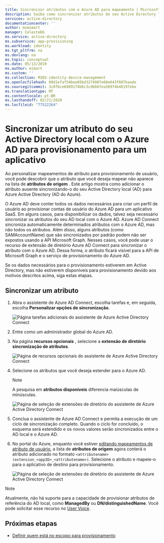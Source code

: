 ```yaml
---
title: Sincronizar atributos com o Azure AD para mapeamento | Microsoft Docs
description: Saiba como sincronizar atributos do seu Active Directory local com o Azure AD. Ao configurar o provisionamento de usuário para aplicativos SaaS, use o recurso de extensão de diretório para adicionar atributos de origem que não são sincronizados por padrão.
services: active-directory
documentationcenter: ''
author: msmimart
manager: CelesteDG
ms.service: active-directory
ms.subservice: app-provisioning
ms.workload: identity
ms.tgt_pltfrm: na
ms.devlang: na
ms.topic: conceptual
ms.date: 05/13/2019
ms.author: mimart
ms.custom: ''
ms.collection: M365-identity-device-management
ms.openlocfilehash: 09d1efaf54bee65bd3274987e68e643f887baade
ms.sourcegitcommit: 3c8fbce6989174b6c3cdbb6fea38974b46197ebe
ms.translationtype: MT
ms.contentlocale: pt-BR
ms.lasthandoff: 02/21/2020
ms.locfileid: "77522264"
---
```

# <a name="sync-an-attribute-from-your-on-premises-active-directory-to-azure-ad-for-provisioning-to-an-application"></a>Sincronizar um atributo do seu Active Directory local com o Azure AD para provisionamento para um aplicativo

Ao personalizar mapeamentos de atributo para provisionamento de usuário, você pode descobrir que o atributo que você deseja mapear não aparece na lista de **atributos de origem** . Este artigo mostra como adicionar o atributo ausente sincronizando-o do seu Active Directory local (AD) para Azure Active Directory (AD do Azure).

O Azure AD deve conter todos os dados necessários para criar um perfil de usuário ao provisionar contas de usuário do Azure AD para um aplicativo SaaS. Em alguns casos, para disponibilizar os dados, talvez seja necessário sincronizar os atributos do seu AD local com o Azure AD. Azure AD Connect sincroniza automaticamente determinados atributos com o Azure AD, mas não todos os atributos. Além disso, alguns atributos (como SAMAccountName) que são sincronizados por padrão podem não ser expostos usando a API Microsoft Graph. Nesses casos, você pode usar o recurso de extensão de diretório Azure AD Connect para sincronizar o atributo com o Azure AD. Dessa forma, o atributo ficará visível para a API de Microsoft Graph e o serviço de provisionamento do Azure AD.

Se os dados necessários para o provisionamento estiverem em Active Directory, mas não estiverem disponíveis para provisionamento devido aos motivos descritos acima, siga estas etapas.
 
## <a name="sync-an-attribute"></a>Sincronizar um atributo 

1. Abra o assistente de Azure AD Connect, escolha tarefas e, em seguida, escolha **Personalizar opções de sincronização**.

   ![Página tarefas adicionais do assistente de Azure Active Directory Connect](./media/user-provisioning-sync-attributes-for-mapping/active-directory-connect-customize.png)
 
2. Entre como um administrador global do Azure AD. 

3. Na página **recursos opcionais** , selecione a **extensão de diretório sincronização de atributos**.
 
   ![Página de recursos opcionais do assistente de Azure Active Directory Connect](./media/user-provisioning-sync-attributes-for-mapping/active-directory-connect-directory-extension-attribute-sync.png)

4. Selecione os atributos que você deseja estender para o Azure AD.
   > [!NOTE]
   > A pesquisa em **atributos disponíveis** diferencia maiúsculas de minúsculas.

   ![Página de seleção de extensões de diretório do assistente de Azure Active Directory Connect](./media/user-provisioning-sync-attributes-for-mapping/active-directory-connect-directory-extensions.png)

5. Conclua o assistente de Azure AD Connect e permita a execução de um ciclo de sincronização completo. Quando o ciclo for concluído, o esquema será estendido e os novos valores serão sincronizados entre o AD local e o Azure AD.
 
6. No portal do Azure, enquanto você estiver [editando mapeamentos de atributo de usuário](customize-application-attributes.md), a lista de **atributos de origem** agora conterá o atributo adicionado no formato `<attributename> (extension_<appID>_<attributename>)`. Selecione o atributo e mapeie-o para o aplicativo de destino para provisionamento.

   ![Página de seleção de extensões de diretório do assistente de Azure Active Directory Connect](./media/user-provisioning-sync-attributes-for-mapping/attribute-mapping-extensions.png)

> [!NOTE]
> Atualmente, não há suporte para a capacidade de provisionar atributos de referência do AD local, como **ManagedBy** ou **DN/distinguishedName**. Você pode solicitar esse recurso no [User Voice](https://feedback.azure.com/forums/169401-azure-active-directory). 

## <a name="next-steps"></a>Próximas etapas

* [Definir quem está no escopo para provisionamento](../app-provisioning/define-conditional-rules-for-provisioning-user-accounts.md)
